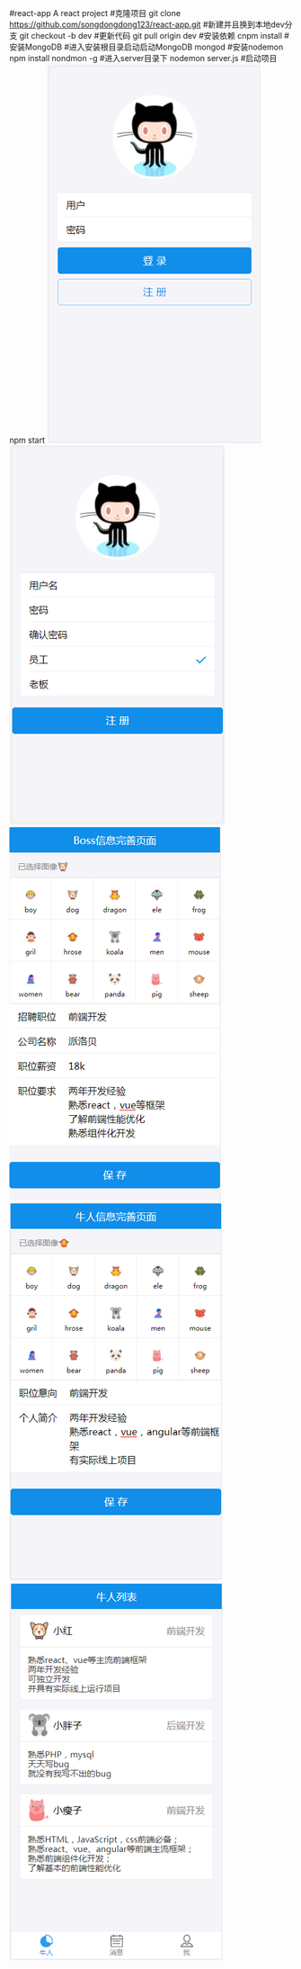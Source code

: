 #react-app
A react project
#克隆项目
git clone https://github.com/songdongdong123/react-app.git
#新建并且换到本地dev分支
git checkout -b dev
#更新代码
git pull origin dev
#安装依赖
cnpm install
#安装MongoDB
#进入安装根目录启动启动MongoDB
mongod
#安装nodemon
npm install nondmon -g
#进入server目录下
nodemon server.js
#启动项目
npm start
<img src="static/img/login.png" alt=""><img src="static/img/register.png" alt="">
<img src="static/img/bossinfo.png" alt=""><img src="static/img/geniusinfo.png" alt="">
<img src="static/img/list.png" alt="">

